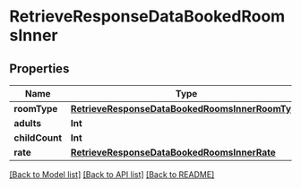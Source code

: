 # RetrieveResponseDataBookedRoomsInner

## Properties
Name | Type | Description | Notes
------------ | ------------- | ------------- | -------------
**roomType** | [**RetrieveResponseDataBookedRoomsInnerRoomType**](RetrieveResponseDataBookedRoomsInnerRoomType.md) |  | [optional] 
**adults** | **Int** |  | [optional] 
**childCount** | **Int** |  | [optional] 
**rate** | [**RetrieveResponseDataBookedRoomsInnerRate**](RetrieveResponseDataBookedRoomsInnerRate.md) |  | [optional] 

[[Back to Model list]](../README.md#models) [[Back to API list]](../README.md#api-endpoints) [[Back to README]](../README.md)



